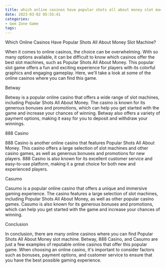 ```yaml
---
title: which online casinos have popular shots all about money slot machine Betway
date: 2023-03-02 05:55:41
categories:
- Gem Zone Game
tags:
---
```

Which Online Casinos Have Popular Shots All About Money Slot Machine?

When it comes to online casinos, the choice can be overwhelming. With so many options available, it can be difficult to know which casinos offer the best slot machines, such as Popular Shots All About Money. This popular slot game offers a fun and exciting experience for players with its colorful graphics and engaging gameplay. Here, we'll take a look at some of the online casinos where you can find this game.

Betway

Betway is a popular online casino that offers a wide range of slot machines, including Popular Shots All About Money. The casino is known for its generous bonuses and promotions, which can help you get started with the game and increase your chances of winning. Betway also offers a variety of payment options, making it easy for you to deposit and withdraw your winnings.

888 Casino

888 Casino is another online casino that features Popular Shots All About Money. This casino offers a large selection of slot machines and other casino games, as well as generous bonuses and promotions for new players. 888 Casino is also known for its excellent customer service and easy-to-use platform, making it a great choice for both new and experienced players.

Casumo

Casumo is a popular online casino that offers a unique and immersive gaming experience. The casino features a large selection of slot machines, including Popular Shots All About Money, as well as other popular casino games. Casumo is also known for its generous bonuses and promotions, which can help you get started with the game and increase your chances of winning.

Conclusion

In conclusion, there are many online casinos where you can find Popular Shots All About Money slot machine. Betway, 888 Casino, and Casumo are just a few examples of reputable online casinos that offer this popular game. When choosing an online casino, it's important to consider factors such as bonuses, payment options, and customer service to ensure that you have the best possible gaming experience.